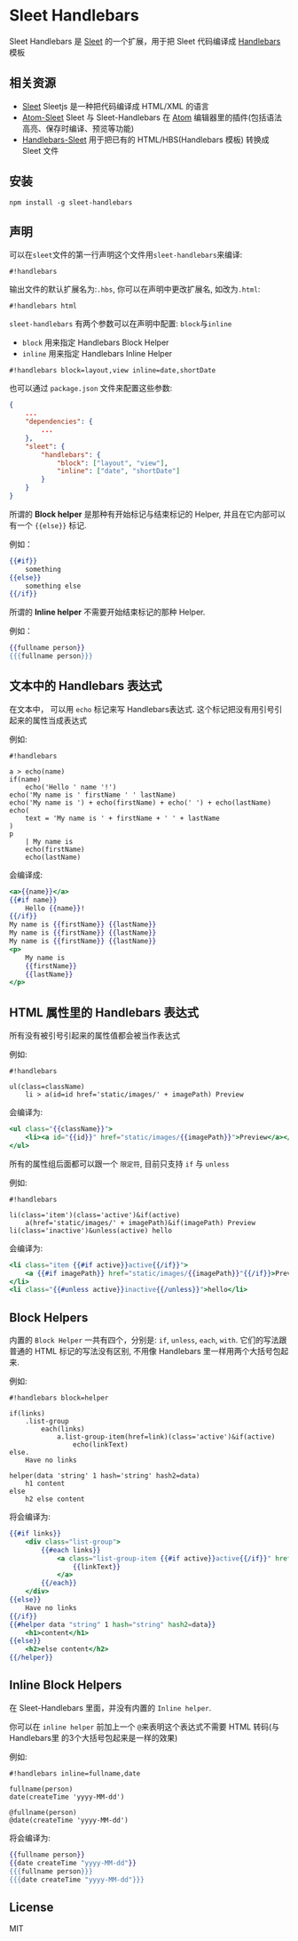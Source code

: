 # Sleet Handlebars
Sleet Handlebars 是 [Sleet](https://github.com/JacoKoo/sleetjs) 的一个扩展，用于把 Sleet
代码编译成 [Handlebars](http://handlebarsjs.com) 模板

## 相关资源
* [Sleet](https://github.com/JacoKoo/sleetjs) Sleetjs 是一种把代码编译成 HTML/XML 的语言
* [Atom-Sleet](https://github.com/JacoKoo/atom-sleet) Sleet 与 Sleet-Handlebars 在
  [Atom](https://atom.io) 编辑器里的插件(包括语法高亮、保存时编译、预览等功能)
* [Handlebars-Sleet](https://github.com/JacoKoo/handlebars-sleet) 用于把已有的
  HTML/HBS(Handlebars 模板) 转换成 Sleet 文件

## 安装
```
npm install -g sleet-handlebars
```

## 声明

可以在`sleet`文件的第一行声明这个文件用`sleet-handlebars`来编译:
```
#!handlebars
```

输出文件的默认扩展名为:`.hbs`, 你可以在声明中更改扩展名, 如改为`.html`:
```
#!handlebars html
```

`sleet-handlebars` 有两个参数可以在声明中配置: `block`与`inline`
- `block` 用来指定 Handlebars Block Helper
- `inline` 用来指定 Handlebars Inline Helper

```
#!handlebars block=layout,view inline=date,shortDate
```

也可以通过 `package.json` 文件来配置这些参数:
```json
{
    ...
    "dependencies": {
        ...
    },
    "sleet": {
        "handlebars": {
            "block": ["layout", "view"],
            "inline": ["date", "shortDate"]
        }
    }
}
```

所谓的 **Block helper** 是那种有开始标记与结束标记的 Helper, 并且在它内部可以有一个 `{{else}}` 标记.

例如：
```handlebars
{{#if}}
    something
{{else}}
    something else
{{/if}}
```

所谓的 **Inline helper** 不需要开始结束标记的那种 Helper.

例如：
```handlebars
{{fullname person}}
{{{fullname person}}}
```

## 文本中的 Handlebars 表达式

在文本中， 可以用 `echo` 标记来写 Handlebars表达式. 这个标记把没有用引号引起来的属性当成表达式

例如:

```sleet
#!handlebars

a > echo(name)
if(name)
    echo('Hello ' name '!')
echo('My name is ' firstName ' ' lastName)
echo('My name is ') + echo(firstName) + echo(' ') + echo(lastName)
echo(
    text = 'My name is ' + firstName + ' ' + lastName
)
p
    | My name is
    echo(firstName)
    echo(lastName)
```
会编译成:
```handlebars
<a>{{name}}</a>
{{#if name}}
    Hello {{name}}!
{{/if}}
My name is {{firstName}} {{lastName}}
My name is {{firstName}} {{lastName}}
My name is {{firstName}} {{lastName}}
<p>
    My name is
    {{firstName}}
    {{lastName}}
</p>
```

## HTML 属性里的 Handlebars 表达式

所有没有被引号引起来的属性值都会被当作表达式

例如:
```sleet
#!handlebars

ul(class=className)
    li > a(id=id href='static/images/' + imagePath) Preview
```
会编译为:
```handlebars
<ul class="{{className}}">
    <li><a id="{{id}}" href="static/images/{{imagePath}}">Preview</a></li>
</ul>
```

所有的属性组后面都可以跟一个 `限定符`, 目前只支持 `if` 与 `unless`

例如:
```sleet
#!handlebars

li(class='item')(class='active')&if(active)
    a(href='static/images/' + imagePath)&if(imagePath) Preview
li(class='inactive')&unless(active) hello
```
会编译为:
```handlebars
<li class="item {{#if active}}active{{/if}}">
    <a {{#if imagePath}} href="static/images/{{imagePath}}"{{/if}}>Preview</a>
</li>
<li class="{{#unless active}}inactive{{/unless}}">hello</li>
```

## Block Helpers

内置的 `Block Helper` 一共有四个，分别是: `if`, `unless`, `each`, `with`.
它们的写法跟普通的 HTML 标记的写法没有区别, 不用像 Handlebars 里一样用两个大括号包起来.

例如:
```sleet
#!handlebars block=helper

if(links)
    .list-group
        each(links)
            a.list-group-item(href=link)(class='active')&if(active)
                echo(linkText)
else.
    Have no links

helper(data 'string' 1 hash='string' hash2=data)
    h1 content
else
    h2 else content
```
将会编译为:
```handlebars
{{#if links}}
    <div class="list-group">
        {{#each links}}
            <a class="list-group-item {{#if active}}active{{/if}}" href="{{link}}">
                {{linkText}}
            </a>
        {{/each}}
    </div>
{{else}}
    Have no links
{{/if}}
{{#helper data "string" 1 hash="string" hash2=data}}
    <h1>content</h1>
{{else}}
    <h2>else content</h2>
{{/helper}}
```

## Inline Block Helpers

在 Sleet-Handlebars 里面，并没有内置的 `Inline helper`.

你可以在 `inline helper` 前加上一个 `@`来表明这个表达式不需要 HTML 转码(与 Handlebars里
    的3个大括号包起来是一样的效果)

例如:
```sleet
#!handlebars inline=fullname,date

fullname(person)
date(createTime 'yyyy-MM-dd')

@fullname(person)
@date(createTime 'yyyy-MM-dd')
```
将会编译为:

```handlebars
{{fullname person}}
{{date createTime "yyyy-MM-dd"}}
{{{fullname person}}}
{{{date createTime "yyyy-MM-dd"}}}
```

## License

MIT
